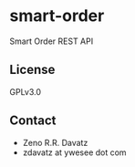 # smart-order
Smart Order REST API
## License
GPLv3.0
## Contact
* Zeno R.R. Davatz
* zdavatz at ywesee dot com
